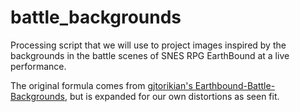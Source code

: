# battle_backgrounds
Processing script that we will use to project images inspired by the backgrounds in the battle scenes of SNES RPG EarthBound at a live performance.

The original formula comes from <a href="https://github.com/gjtorikian/Earthbound-Battle-Backgrounds">gjtorikian's Earthbound-Battle-Backgrounds</a>, but is expanded for our own distortions as seen fit.
